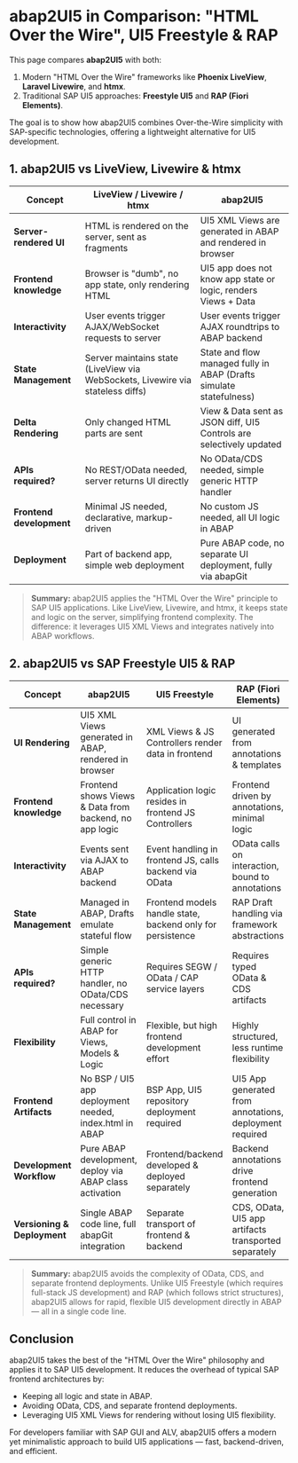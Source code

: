 # abap2UI5 in Comparison: "HTML Over the Wire", UI5 Freestyle & RAP

This page compares **abap2UI5** with both:
1. Modern "HTML Over the Wire" frameworks like **Phoenix LiveView**, **Laravel Livewire**, and **htmx**.
2. Traditional SAP UI5 approaches: **Freestyle UI5** and **RAP (Fiori Elements)**.

The goal is to show how abap2UI5 combines Over-the-Wire simplicity with SAP-specific technologies, offering a lightweight alternative for UI5 development.

## 1. abap2UI5 vs LiveView, Livewire & htmx

| Concept                   | LiveView / Livewire / htmx                             | abap2UI5                                                       |
|---------------------------|------------------------------------------------------|----------------------------------------------------------------|
| **Server-rendered UI**     | HTML is rendered on the server, sent as fragments     | UI5 XML Views are generated in ABAP and rendered in browser    |
| **Frontend knowledge**     | Browser is "dumb", no app state, only rendering HTML  | UI5 app does not know app state or logic, renders Views + Data |
| **Interactivity**          | User events trigger AJAX/WebSocket requests to server | User events trigger AJAX roundtrips to ABAP backend            |
| **State Management**       | Server maintains state (LiveView via WebSockets, Livewire via stateless diffs) | State and flow managed fully in ABAP (Drafts simulate statefulness) |
| **Delta Rendering**        | Only changed HTML parts are sent                      | View & Data sent as JSON diff, UI5 Controls are selectively updated |
| **APIs required?**         | No REST/OData needed, server returns UI directly      | No OData/CDS needed, simple generic HTTP handler               |
| **Frontend development**   | Minimal JS needed, declarative, markup-driven         | No custom JS needed, all UI logic in ABAP                      |
| **Deployment**             | Part of backend app, simple web deployment            | Pure ABAP code, no separate UI deployment, fully via abapGit   |

> **Summary:** abap2UI5 applies the "HTML Over the Wire" principle to SAP UI5 applications. Like LiveView, Livewire, and htmx, it keeps state and logic on the server, simplifying frontend complexity. The difference: it leverages UI5 XML Views and integrates natively into ABAP workflows.

## 2. abap2UI5 vs SAP Freestyle UI5 & RAP

| Concept                   | abap2UI5                                               | UI5 Freestyle                                              | RAP (Fiori Elements)                                       |
|---------------------------|--------------------------------------------------------|-----------------------------------------------------------|------------------------------------------------------------|
| **UI Rendering**           | UI5 XML Views generated in ABAP, rendered in browser    | XML Views & JS Controllers render data in frontend         | UI generated from annotations & templates                  |
| **Frontend knowledge**     | Frontend shows Views & Data from backend, no app logic  | Application logic resides in frontend JS Controllers       | Frontend driven by annotations, minimal logic              |
| **Interactivity**          | Events sent via AJAX to ABAP backend                    | Event handling in frontend JS, calls backend via OData     | OData calls on interaction, bound to annotations           |
| **State Management**       | Managed in ABAP, Drafts emulate stateful flow           | Frontend models handle state, backend only for persistence | RAP Draft handling via framework abstractions              |
| **APIs required?**         | Simple generic HTTP handler, no OData/CDS necessary     | Requires SEGW / OData / CAP service layers                 | Requires typed OData & CDS artifacts                      |
| **Flexibility**            | Full control in ABAP for Views, Models & Logic          | Flexible, but high frontend development effort             | Highly structured, less runtime flexibility                |
| **Frontend Artifacts**     | No BSP / UI5 app deployment needed, index.html in ABAP  | BSP App, UI5 repository deployment required                | UI5 App generated from annotations, deployment required    |
| **Development Workflow**   | Pure ABAP development, deploy via ABAP class activation | Frontend/backend developed & deployed separately           | Backend annotations drive frontend generation              |
| **Versioning & Deployment**| Single ABAP code line, full abapGit integration         | Separate transport of frontend & backend                   | CDS, OData, UI5 app artifacts transported separately       |

> **Summary:** abap2UI5 avoids the complexity of OData, CDS, and separate frontend deployments. Unlike UI5 Freestyle (which requires full-stack JS development) and RAP (which follows strict structures), abap2UI5 allows for rapid, flexible UI5 development directly in ABAP — all in a single code line.

## Conclusion

abap2UI5 takes the best of the "HTML Over the Wire" philosophy and applies it to SAP UI5 development. It reduces the overhead of typical SAP frontend architectures by:
- Keeping all logic and state in ABAP.
- Avoiding OData, CDS, and separate frontend deployments.
- Leveraging UI5 XML Views for rendering without losing UI5 flexibility.

For developers familiar with SAP GUI and ALV, abap2UI5 offers a modern yet minimalistic approach to build UI5 applications — fast, backend-driven, and efficient.

